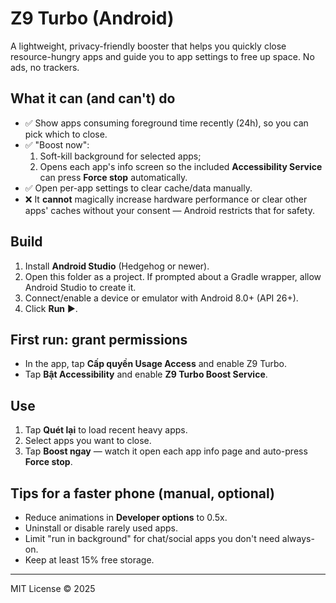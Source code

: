 # Z9 Turbo (Android)

A lightweight, privacy-friendly booster that helps you quickly close resource-hungry apps and guide you to app settings to free up space. No ads, no trackers.

## What it can (and can't) do

- ✅ Show apps consuming foreground time recently (24h), so you can pick which to close.
- ✅ "Boost now": 
  1) Soft-kill background for selected apps; 
  2) Opens each app's info screen so the included **Accessibility Service** can press **Force stop** automatically.
- ✅ Open per-app settings to clear cache/data manually.
- ❌ It **cannot** magically increase hardware performance or clear other apps' caches without your consent — Android restricts that for safety.

## Build

1. Install **Android Studio** (Hedgehog or newer).
2. Open this folder as a project. If prompted about a Gradle wrapper, allow Android Studio to create it.
3. Connect/enable a device or emulator with Android 8.0+ (API 26+).
4. Click **Run** ▶️.

## First run: grant permissions

- In the app, tap **Cấp quyền Usage Access** and enable Z9 Turbo.
- Tap **Bật Accessibility** and enable **Z9 Turbo Boost Service**.

## Use

1. Tap **Quét lại** to load recent heavy apps.
2. Select apps you want to close.
3. Tap **Boost ngay** — watch it open each app info page and auto-press **Force stop**.

## Tips for a faster phone (manual, optional)
- Reduce animations in **Developer options** to 0.5x.
- Uninstall or disable rarely used apps.
- Limit "run in background" for chat/social apps you don't need always-on.
- Keep at least 15% free storage.

---

MIT License © 2025